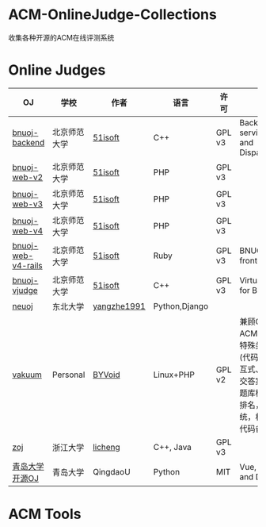 # ACM-OnlineJudge-Collections

收集各种开源的ACM在线评测系统

# Online Judges
| OJ | 学校 | 作者 | 语言 | 许可 | 功能 | 
| ---|---|---|---|---|---|
| [bnuoj-backend](https://github.com/BNUACM/bnuoj-backend) | 北京师范大学 | [51isoft](https://github.com/51isoft) | C++ | GPL v3 | Backend service(Judger and Dispatcher) |
| [bnuoj-web-v2](https://github.com/BNUACM/bnuoj-web-v2) | 北京师范大学 | [51isoft](https://github.com/51isoft) | PHP | GPL v3 | |
| [bnuoj-web-v3](https://github.com/BNUACM/bnuoj-web-v3) | 北京师范大学 | [51isoft](https://github.com/51isoft) | PHP | GPL v3 | |
| [bnuoj-web-v4](https://github.com/BNUACM/bnuoj-web-v4) | 北京师范大学 | [51isoft](https://github.com/51isoft) | PHP | GPL v3 | |
| [bnuoj-web-v4-rails](https://github.com/BNUACM/bnuoj-web-v4-rails) | 北京师范大学 | [51isoft](https://github.com/51isoft) | Ruby | GPL v3 | BNUOJ frontend v4 |
| [bnuoj-vjudge](https://github.com/BNUACM/bnuoj-vjudge) | 北京师范大学 | [51isoft](https://github.com/51isoft) | C++ | GPL v3 | Virtual Judge for BNUOJ |
| [neuoj](https://github.com/yangzhe1991/neuoj) | 东北大学 | [yangzhe1991](https://github.com/yangzhe1991/) | Python,Django |
| [vakuum](https://github.com/BYVoid/vakuum) | Personal | [BYVoid](https://github.com/BYVoid/) | Linux+PHP |GPL v2| 兼顾OI和ACM<br \> 支持特殊类型题目(代码检查、交互式、库式、提交答案式)<br /> 题库检索，用户排名，队伍系统，权限管理，代码备份 |
| [zoj](https://github.com/licheng/zoj) | 浙江大学 | [licheng](https://github.com/licheng) | C++, Java | GPL v3 |
| [青岛大学开源OJ](https://github.com/QingdaoU/OnlineJudge) | 青岛大学 | QingdaoU | Python | MIT | Vue, Django and Docker |

# ACM Tools
